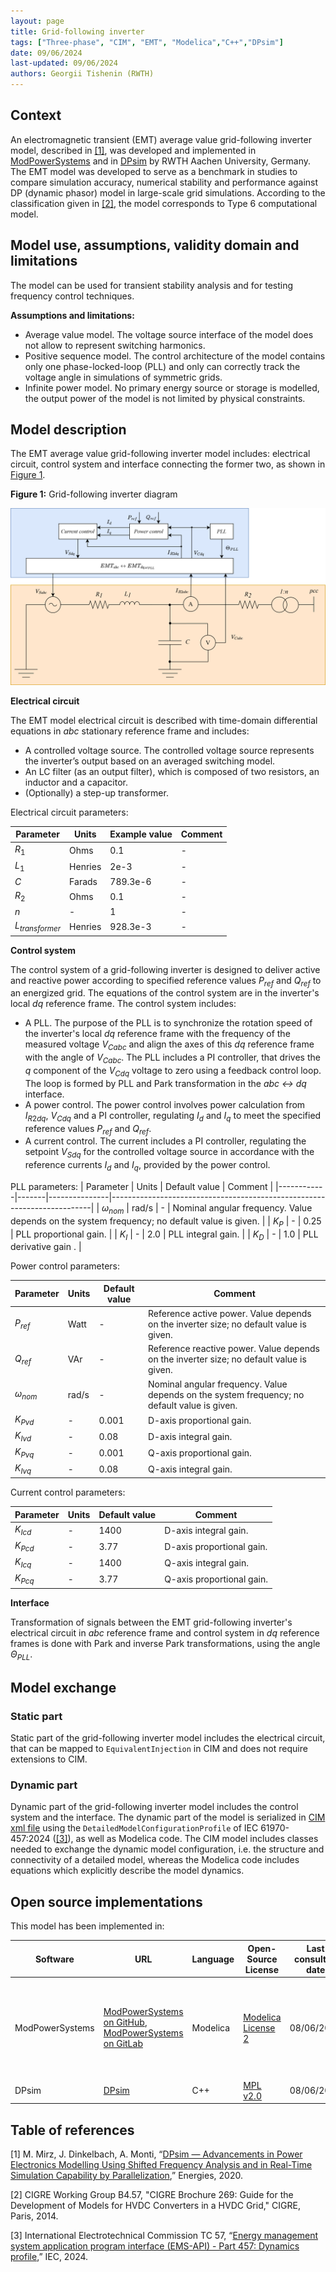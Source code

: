 ```yaml
---
layout: page 
title: Grid-following inverter
tags: ["Three-phase", "CIM", "EMT", "Modelica","C++","DPsim"] 
date: 09/06/2024 
last-updated: 09/06/2024
authors: Georgii Tishenin (RWTH)
---
```


## Context
An electromagnetic transient (EMT) average value grid-following inverter model, described in [[1]](#1), was developed and implemented in [ModPowerSystems](https://git.rwth-aachen.de/acs/public/simulation/modpowersystems) and in [DPsim](https://github.com/sogno-platform/dpsim) by RWTH Aachen University, Germany. The EMT model was developed to serve as a benchmark in studies to compare simulation accuracy, numerical stability and performance against DP (dynamic phasor) model in large-scale grid simulations. According to the classification given in [[2]](#2), the model corresponds to Type 6 computational model. 

## Model use, assumptions, validity domain and limitations

The model can be used for transient stability analysis and for testing frequency control techniques.

**Assumptions and limitations:**
 - Average value model. The voltage source interface of the model does not allow to represent switching harmonics.
 - Positive sequence model. The control architecture of the model contains only one phase-locked-loop (PLL) and only can correctly track the voltage angle in simulations of symmetric grids.
 - Infinite power model. No primary energy source or storage is modelled, the output power of the model is not limited by physical constraints.

## Model description

The EMT average value grid-following inverter model includes: electrical circuit, control system and interface connecting the former two, as shown in [Figure 1](#fig_grid_following_inverter). 

<span id="fig_grid_following_inverter"></span>
**Figure 1:** Grid-following inverter diagram

![Grid-following inverter diagram](Resources/Images/average_grid_following_inverter.svg "Grid-following inverter diagram")

**Electrical circuit**

The EMT model electrical circuit is described with time-domain differential equations in *abc* stationary reference frame and includes:
 - A controlled voltage source. The controlled voltage source represents the inverter’s output based on an averaged switching model.
 - An LC filter (as an output filter), which is composed of two resistors, an inductor and a capacitor.
 - (Optionally) a step-up transformer.

 Electrical circuit parameters: 

 | Parameter       | Units    | Example value | Comment                                                        |
|-----------------|----------|---------------|----------------------------------------------------------------|
| $R_1$              | Ohms     | 0.1           |-|
| $L_1$              | Henries  | 2e-3          |-|
| $C$               | Farads   | 789.3e-6      |-|
| $R_2$              | Ohms     | 0.1           |-|
| $n$               | -        | 1             |-|
| $L_{transformer}$   | Henries  | 928.3e-3      |-|


 **Control system**

The control system of a grid-following inverter is designed to deliver active and reactive power according to specified reference values $P_{ref}$ and $Q_{ref}$ to an energized grid. The equations of the control system are in the inverter's local *dq* reference frame. The control system includes:
- A PLL. The purpose of the PLL is to synchronize the rotation speed of the inverter's local *dq* reference frame with the frequency of the measured voltage $V_{Cabc}$ and align the axes of this *dq* reference frame with the angle of $V_{Cabc}$. The PLL includes a PI controller, that drives the $q$ component of the $V_{Cdq}$ voltage to zero using a feedback control loop. The loop is formed by PLL and Park transformation in the *abc <-> dq* interface. 
- A power control. The power control involves power calculation from $I_{R2dq}$, $V_{Cdq}$ and a PI controller, regulating $I_d$ and $I_q$ to meet the specified reference values $P_{ref}$ and $Q_{ref}$.
- A current control. The current includes a PI controller, regulating the setpoint $V_{Sdq}$ for the controlled voltage source in accordance with the reference currents $I_d$ and $I_q$, provided by the power control.

PLL parameters:
| Parameter  | Units | Default value | Comment                                                                 |
|------------|-------|---------------|-------------------------------------------------------------------------|
| $\omega_{nom}$  | rad/s | -             | Nominal angular frequency. Value depends on the system frequency; no default value is given. |
| $K_P$    | -     | 0.25          | PLL proportional gain.                                                   |
| $K_I$    | -     | 2.0           | PLL integral gain.                                                       |
| $K_D$    | -     | 1.0           | PLL derivative gain .                                                    |

Power control parameters:

| Parameter  | Units | Default value | Comment                                                                 |
|------------|-------|---------------|-------------------------------------------------------------------------|
| $P_{ref}$      | Watt  | -             | Reference active power. Value depends on the inverter size; no default value is given. |
| $Q_{ref}$      | VAr   | -             | Reference reactive power. Value depends on the inverter size; no default value is given. |
| $\omega_{nom}$   | rad/s | -             | Nominal angular frequency. Value depends on the system frequency; no default value is given. |
| $K_{Pvd}$      | -     | 0.001         | D-axis proportional gain.                                               |
| $K_{Ivd}$   | -     | 0.08          | D-axis integral gain.                                                   |
| $K_{Pvq}$      | -     | 0.001         | Q-axis proportional gain.                                               |
| $K_{Ivq}$      | -     | 0.08          | Q-axis integral gain.                                                   |
 
 Current control parameters:

| Parameter  | Units | Default value | Comment                                                                 |
|------------|-------|---------------|-------------------------------------------------------------------------|
|  $K_{Icd}$    | -     | 1400          | D-axis integral gain.                                                   |
| $K_{Pcd}$    | -     | 3.77          | D-axis proportional gain.                                               |
| $K_{Icq}$    | -     | 1400          | Q-axis integral gain.                                                   |
| $K_{Pcq}$    | -     | 3.77          | Q-axis proportional gain.                                               |
 
**Interface**

Transformation of signals between the EMT grid-following inverter's electrical circuit in *abc* reference frame and control system in *dq* reference frames is done with Park and inverse Park transformations, using the angle $\Theta_{PLL}$.

## Model exchange

### Static part
Static part of the grid-following inverter model includes the electrical circuit, that can be mapped to `EquivalentInjection` in CIM and does not require extensions to CIM.

### Dynamic part
Dynamic part of the grid-following inverter model includes the control system and the interface. The dynamic part of the model is serialized in [CIM xml file](../../../Artifacts_&_equations/Grid_following_inverter/DMC_GridFollowingInverter.xml) using the `DetailedModelConfigurationProfile` of IEC 61970-457:2024 ([[3]](#3)), as well as Modelica code. The CIM model includes classes needed to exchange the dynamic model configuration, i.e. the structure and connectivity of a detailed model, whereas the Modelica code includes equations which explicitly describe the model dynamics.

## Open source implementations

This model has been implemented in:

| Software      | URL | Language | Open-Source License | Last consulted date | Comments |
| --------------| --- | --------- | ------------------- |------------------- | -------- |
| ModPowerSystems | [ModPowerSystems on GitHub](https://github.com/ModPowerSystems/ModPowerSystems), [ModPowerSystems on GitLab](https://git.rwth-aachen.de/acs/public/simulation/modpowersystems)  | Modelica | [Modelica License 2](https://modelica.org/licenses/ModelicaLicense2)  | 08/06/2024 | Electrical circuit in this implementation of the model does not include resistor $R_2$ and step-up transformer.|
| DPsim | [DPsim](https://github.com/sogno-platform/dpsim)  | C++ | [MPL v2.0](https://www.mozilla.org/en-US/MPL/2.0/)  | 08/06/2024 | - |

## Table of references
<a id="1">[1]</a>  M. Mirz, J. Dinkelbach, A. Monti, “[DPsim — Advancements in Power Electronics Modelling Using Shifted Frequency Analysis and in Real-Time Simulation Capability by Parallelization](https://www.mdpi.com/1996-1073/13/15/3879),” Energies, 2020.

<a id="2">[2]</a> CIGRE Working Group B4.57, "CIGRE Brochure 269: Guide for the Development of Models for HVDC Converters in a HVDC Grid," CIGRE, Paris, 2014.

<a id="3">[3]</a>  International Electrotechnical Commission TC 57, “[Energy management system application program interface (EMS-API) - Part 457: Dynamics profile](https://webstore.iec.ch/en/publication/68910),” IEC, 2024.
